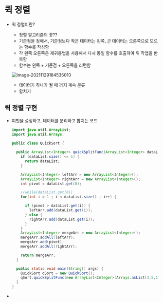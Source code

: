 # 퀵 정렬

* 퀵 정렬이란?

  * 정렬 알고리즘의 꽃??
  * 기준점을 정해서, 기준점보다 작은 데이터는 왼쪽, 큰 데이터는 오른쪽으로 모으는 함수를 작성함
  * 각 왼쪽 오른쪽은 재귀용법을 사용해서 다시 동일 함수를 호출하여 위 작업을 반복함
  * 함수는 왼쪽 + 기준점 + 오른쪽을 리턴함

  ![image-20211129184535010](/Users/pang/Desktop/TIL/md-images/image-20211129184535010.png)
  * 데이터가 하나가 될 때 까지 계속 분류
  * 합치기



## 퀵 정렬 구현

* 피벗을 설정하고, 데이터를 분리하고 합치는 코드

  ~~~java
  import java.util.ArrayList;
  import java.util.Arrays;
  
  public class QuickSort {
    
    public ArrayList<Integer> quickSplitFunc(ArrayList<Integer> dataList) {
      if (dataList.size() <= 1) {
        return dataList;
      }
  
      ArrayList<Integer> leftArr = new ArrayList<Integer>();
      ArrayList<Integer> rightArr = new ArrayList<Integer>();
      int pivot = dataList.get(0);
  
      //while(dataList.get(0))
      for(int i = 1 ; i < dataList.size() ; i++) {
  
        if (pivot > dataList.get(i)) {
          leftArr.add(dataList.get(i));
        } else {
          rightArr.add(dataList.get(i));
        }
      }
      ArrayList<Integer> mergeArr = new ArrayList<Integer>();
      mergeArr.addAll(leftArr);
      mergeArr.add(pivot);
      mergeArr.addAll(rightArr);
  
      return mergeArr;
    }
  
    public static void main(String[] args) {
      QuickSort qSort = new QuickSort();
      qSort.quickSplitFunc(new ArrayList<Integer>(Arrays.asList(3,5,10,2,8,6,1,9,4,7)));
    }
  }
  ~~~

  

* 